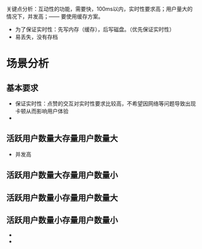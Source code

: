   关键点分析：互动性的功能，需要快，100ms以内，实时性要求高；用户量大的情况下，并发高；—— 要使用缓存方案。


  - 为了保证实时性：先写内存（缓存），后写磁盘。（优先保证实时性）
  - 易丢失，没有存档
  

# 场景分析

## 基本要求
- 保证实时性：点赞的交互对实时性要求比较高，不希望因网络等问题导致出现卡顿从而影响用户体验
- 

## 活跃用户数量大存量用户数量大
- 并发高

## 活跃用户数量大存量用户数量小
## 活跃用户数量小存量用户数量大
## 活跃用户数量小存量用户数量小
- 
- 